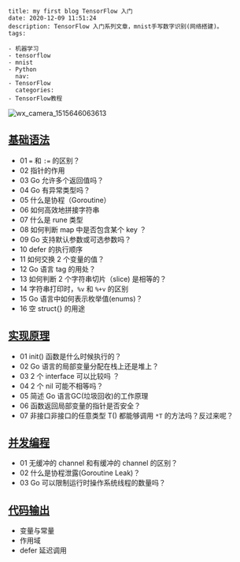```
title: my first blog TensorFlow 入门
date: 2020-12-09 11:51:24
description: TensorFlow 入门系列文章，mnist手写数字识别(网络搭建)。
tags:

- 机器学习
- tensorflow
- mnist
- Python
  nav:
- TensorFlow
  categories:
- TensorFlow教程
```

![wx_camera_1515646063613](http://oss.xknife.net/wx_camera_1515646063613.jpg)

## [基础语法](https://geektutu.com/post/qa-golang-1.html)

- 01 `=` 和 `:=` 的区别？
- 02 指针的作用
- 03 Go 允许多个返回值吗？
- 04 Go 有异常类型吗？
- 05 什么是协程（Goroutine）
- 06 如何高效地拼接字符串
- 07 什么是 rune 类型
- 08 如何判断 map 中是否包含某个 key ？
- 09 Go 支持默认参数或可选参数吗？
- 10 defer 的执行顺序
- 11 如何交换 2 个变量的值？
- 12 Go 语言 tag 的用处？
- 13 如何判断 2 个字符串切片（slice) 是相等的？
- 14 字符串打印时，`%v` 和 `%+v` 的区别
- 15 Go 语言中如何表示枚举值(enums)？
- 16 空 struct{} 的用途

## [实现原理](https://geektutu.com/post/qa-golang-2.html)

- 01 init() 函数是什么时候执行的？
- 02 Go 语言的局部变量分配在栈上还是堆上？
- 03 2 个 interface 可以比较吗 ？
- 04 2 个 nil 可能不相等吗？
- 05 简述 Go 语言GC(垃圾回收)的工作原理
- 06 函数返回局部变量的指针是否安全？
- 07 非接口非接口的任意类型 T() 都能够调用 `*T` 的方法吗？反过来呢？

## [并发编程](https://geektutu.com/post/qa-golang-3.html)

- 01 无缓冲的 channel 和有缓冲的 channel 的区别？
- 02 什么是协程泄露(Goroutine Leak)？
- 03 Go 可以限制运行时操作系统线程的数量吗？

## [代码输出](https://geektutu.com/post/qa-golang-c1.html)

- 变量与常量
- 作用域
- defer 延迟调用